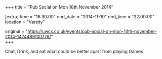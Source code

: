 +++
title = "Pub Social on Mon 10th November 2014"

[extra]
time = "18:30:00"
end_date = "2014-11-10"
end_time = "22:00:00"
location = "Varsity"

original = "https://uwcs.co.uk/events/pub-social-on-mon-10th-november-2014-1474489100779/"    
+++

Chat, Drink, and eat what could be better apart from playing Games

